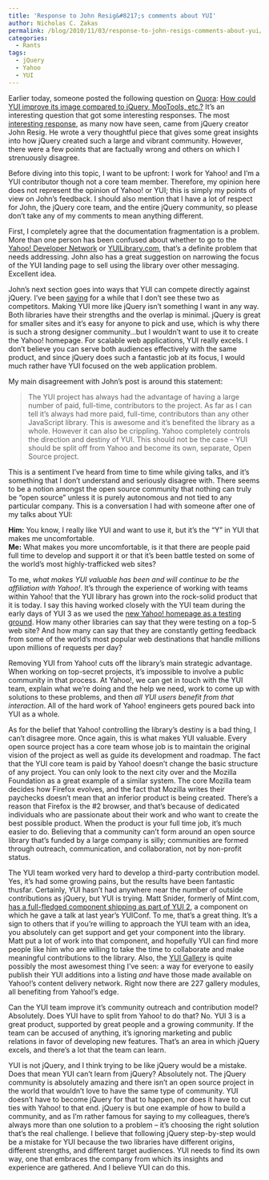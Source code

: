 ```yaml
---
title: 'Response to John Resig&#8217;s comments about YUI'
author: Nicholas C. Zakas
permalink: /blog/2010/11/03/response-to-john-resigs-comments-about-yui/
categories:
  - Rants
tags:
  - jQuery
  - Yahoo
  - YUI
---
```

Earlier today, someone posted the following question on [Quora][1]: [How could YUI improve its image compared to jQuery, MooTools, etc.?][2] It&#8217;s an interesting question that got some interesting responses. The most [interesting response][3], as many now have seen, came from jQuery creator John Resig. He wrote a very thoughtful piece that gives some great insights into how jQuery created such a large and vibrant community. However, there were a few points that are factually wrong and others on which I strenuously disagree.

Before diving into this topic, I want to be upfront: I work for Yahoo! and I&#8217;m a YUI contributor though not a core team member. Therefore, my opinion here does not represent the opinion of Yahoo! or YUI; this is simply my points of view on John&#8217;s feedback. I should also mention that I have a lot of respect for John, the jQuery core team, and the entire jQuery community, so please don&#8217;t take any of my comments to mean anything different.

First, I completely agree that the documentation fragmentation is a problem. More than one person has been confused about whether to go to the [Yahoo! Developer Network][4] or [YUILibrary.com][5], that&#8217;s a definite problem that needs addressing. John also has a great suggestion on narrowing the focus of the YUI landing page to sell using the library over other messaging. Excellent idea.

John&#8217;s next section goes into ways that YUI can compete directly against jQuery. I&#8217;ve been [saying][6] for a while that I don&#8217;t see these two as competitors. Making YUI more like jQuery isn&#8217;t something I want in any way. Both libraries have their strengths and the overlap is minimal. jQuery is great for smaller sites and it&#8217;s easy for anyone to pick and use, which is why there is such a strong designer community&#8230;but I wouldn&#8217;t want to use it to create the Yahoo! homepage. For scalable web applications, YUI really excels. I don&#8217;t believe you can serve both audiences effectively with the same product, and since jQuery does such a fantastic job at its focus, I would much rather have YUI focused on the web application problem.

My main disagreement with John&#8217;s post is around this statement:

> The YUI project has always had the advantage of having a large number of paid, full-time, contributors to the project. As far as I can tell it&#8217;s always had more paid, full-time, contributors than any other JavaScript library. This is awesome and it&#8217;s benefited the library as a whole. However it can also be crippling. Yahoo completely controls the direction and destiny of YUI. This should not be the case &#8211; YUI should be split off from Yahoo and become its own, separate, Open Source project.

This is a sentiment I&#8217;ve heard from time to time while giving talks, and it&#8217;s something that I don&#8217;t understand and seriously disagree with. There seems to be a notion amongst the open source community that nothing can truly be &#8220;open source&#8221; unless it is purely autonomous and not tied to any particular company. This is a conversation I had with someone after one of my talks about YUI:

**Him:** You know, I really like YUI and want to use it, but it&#8217;s the &#8220;Y&#8221; in YUI that makes me uncomfortable.  
**Me:** What makes you more uncomfortable, is it that there are people paid full time to develop and support it or that it&#8217;s been battle tested on some of the world&#8217;s most highly-trafficked web sites?

To me, *what makes YUI valuable has been and will continue to be the affiliation with Yahoo!*. It&#8217;s through the experience of working with teams within Yahoo! that the YUI library has grown into the rock-solid product that it is today. I say this having worked closely with the YUI team during the early days of YUI 3 as we used the [new Yahoo! homepage as a testing ground][7]. How many other libraries can say that they were testing on a top-5 web site? And how many can say that they are constantly getting feedback from some of the world&#8217;s most popular web destinations that handle millions upon millions of requests per day?

Removing YUI from Yahoo! cuts off the library&#8217;s main strategic advantage. When working on top-secret projects, it&#8217;s impossible to involve a public community in that process. At Yahoo!, we can get in touch with the YUI team, explain what we&#8217;re doing and the help we need, work to come up with solutions to these problems, and then *all YUI users benefit from that interaction*. All of the hard work of Yahoo! engineers gets poured back into YUI as a whole.

As for the belief that Yahoo! controlling the library&#8217;s destiny is a bad thing, I can&#8217;t disagree more. Once again, this is what makes YUI valuable. Every open source project has a core team whose job is to maintain the original vision of the project as well as guide its development and roadmap. The fact that the YUI core team is paid by Yahoo! doesn&#8217;t change the basic structure of any project. You can only look to the next city over and the Mozilla Foundation as a great example of a similar system. The core Mozilla team decides how Firefox evolves, and the fact that Mozilla writes their paychecks doesn&#8217;t mean that an inferior product is being created. There&#8217;s a reason that Firefox is the #2 browser, and that&#8217;s because of dedicated individuals who are passionate about their work and who want to create the best possible product. When the product is your full time job, it&#8217;s much easier to do. Believing that a community can&#8217;t form around an open source library that&#8217;s funded by a large company is silly; communities are formed through outreach, communication, and collaboration, not by non-profit status.

The YUI team worked very hard to develop a third-party contribution model. Yes, it&#8217;s had some growing pains, but the results have been fantastic thusfar. Certainly, YUI hasn&#8217;t had anywhere near the number of outside contributions as jQuery, but YUI is trying. Matt Snider, formerly of Mint.com, [has a full-fledged component shipping as part of YUI 2][8], a component on which he gave a talk at last year&#8217;s YUIConf. To me, that&#8217;s a great thing. It&#8217;s a sign to others that if you&#8217;re willing to approach the YUI team with an idea, you absolutely can get support and get your component into the library. Matt put a lot of work into that component, and hopefully YUI can find more people like him who are willing to take the time to collaborate and make meaningful contributions to the library. Also, the [YUI Gallery][9] is quite possibly the most awesomest thing I&#8217;ve seen: a way for everyone to easily publish their YUI additions into a listing *and* have those made available on Yahoo!&#8217;s content delivery network. Right now there are 227 gallery modules, all benefiting from Yahoo!&#8217;s edge.

Can the YUI team improve it&#8217;s community outreach and contribution model? Absolutely. Does YUI have to split from Yahoo! to do that? No. YUI 3 is a great product, supported by great people and a growing community. If the team can be accused of anything, it&#8217;s ignoring marketing and public relations in favor of developing new features. That&#8217;s an area in which jQuery excels, and there&#8217;s a lot that the team can learn.

YUI is not jQuery, and I think trying to be like jQuery would be a mistake. Does that mean YUI can&#8217;t learn from jQuery? Absolutely not. The jQuery community is absolutely amazing and there isn&#8217;t an open source project in the world that wouldn&#8217;t love to have the same type of community. YUI doesn&#8217;t have to become jQuery for that to happen, nor does it have to cut ties with Yahoo! to that end. jQuery is but one example of how to build a community, and as I&#8217;m rather famous for saying to my colleagues, there&#8217;s always more than one solution to a problem &#8211; it&#8217;s choosing the right solution that&#8217;s the real challenge. I believe that following jQuery step-by-step would be a mistake for YUI because the two libraries have different origins, different strengths, and different target audiences. YUI needs to find its own way, one that embraces the company from which its insights and experience are gathered. And I believe YUI can do this.

 [1]: http://www.quora.com
 [2]: http://www.quora.com/How-could-YUI3-improve-its-image-compared-to-jQuery-MooTools-etc/
 [3]: http://www.quora.com/How-could-YUI3-improve-its-image-compared-to-jQuery-MooTools-etc/answer/John-Resig?srid=5i2
 [4]: http://developer.yahoo.com/yui/
 [5]: http://yuilibrary.com
 [6]: http://twitter.com/slicknet/status/29582065891
 [7]: http://yuiblog.com/blog/2008/11/11/frontpage-and-yui3/
 [8]: http://www.yuiblog.com/blog/2009/11/05/video-snider-yuiconf2009/
 [9]: http://yuilibrary.com/gallery/
